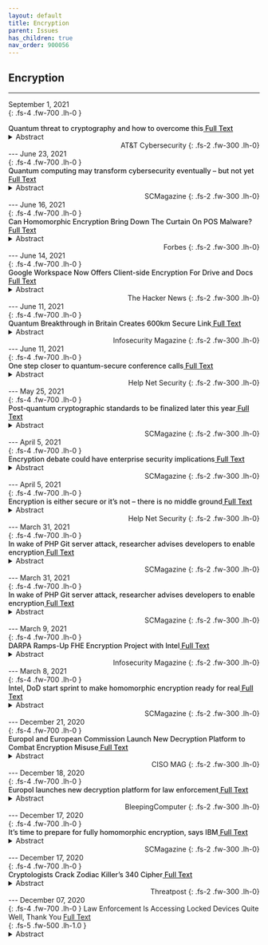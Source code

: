 ```yaml
---
layout: default
title: Encryption 
parent: Issues 
has_children: true
nav_order: 900056
---
```


## Encryption
---
September 1, 2021 <br>
{: .fs-4 .fw-700 .lh-0  }
<p style="font-weight:500; margin:0px" markdown="1">
Quantum threat to cryptography and how to overcome this<a href="https://cybersecurity.att.com/blogs/security-essentials/how-quantum-computing-will-effect-cryptography-why-we-need-post-quantum-cryptography?&amp;web_view=true"> Full Text</a>
</p>
<details>
  <summary>Abstract</summary>
To maintain confidentiality, organizations use symmetric and public-key cryptography. Though public key encryption is the most prone to quantum attacks, symmetric key encryption is also susceptible.
</details>
<div style="text-align: right" markdown="1">
AT&amp;T Cybersecurity
{: .fs-2 .fw-300 .lh-0}
</div>
---
June 23, 2021 <br>
{: .fs-4 .fw-700 .lh-0  }
<p style="font-weight:500; margin:0px" markdown="1">
Quantum computing may transform cybersecurity eventually  – but not yet<a href="https://www.scmagazine.com/home/security-news/encryption-data-security/quantum-computing-may-transform-cybersecurity-eventually-but-not-yet/"> Full Text</a>
</p>
<details>
  <summary>Abstract</summary>
While government agencies and standards bodies are racing to test and vet new quantum resistant algorithms for widespread consumption, a small but growing industry of vendors has popped up offering to sell such protections to the broader public. What should potential buyers make of such offerings?
</details>
<div style="text-align: right" markdown="1">
SCMagazine
{: .fs-2 .fw-300 .lh-0}
</div>
---
June 16, 2021 <br>
{: .fs-4 .fw-700 .lh-0  }
<p style="font-weight:500; margin:0px" markdown="1">
Can Homomorphic Encryption Bring Down The Curtain On POS Malware?<a href="https://www.forbes.com/sites/forbestechcouncil/2021/06/15/can-homomorphic-encryption-bring-down-the-curtain-on-pos-malware/?&amp;web_view=true"> Full Text</a>
</p>
<details>
  <summary>Abstract</summary>
In standard encryption, we need to decrypt the ciphertext to process data at a destination, but in this case, this encryption can work on the same ciphertext and produce the same output as clear text.
</details>
<div style="text-align: right" markdown="1">
Forbes
{: .fs-2 .fw-300 .lh-0}
</div>
---
June 14, 2021 <br>
{: .fs-4 .fw-700 .lh-0  }
<p style="font-weight:500; margin:0px" markdown="1">
Google Workspace Now Offers Client-side Encryption For Drive and Docs<a href="https://thehackernews.com/2021/06/google-workspace-now-offers-client-side.html"> Full Text</a>
</p>
<details>
  <summary>Abstract</summary>
Google on Monday announced that it's rolling out client-side encryption to Google Workspace (formerly G Suite), thereby giving its enterprise customers direct control of encryption keys and the identity service they choose to access those keys.  "With client-side encryption, customer data is indecipherable to Google, while users can continue to take advantage of Google's native web-based collaboration, access content on mobile devices, and share encrypted files externally," the search giant&nbsp; said .&nbsp;  "When combined with our other encryption capabilities, customers can add new levels of data protection for their Google Workspace data."   The development coincides with the Google Workspace and Google Chat's&nbsp; broader availability to all users &nbsp;with a Google account. Workspace is the company's enterprise offering consisting of Gmail, Chat, Calendar, Drive, Docs, Sheets, Slides, Meet, and other tools.   Businesses using Google Workspace have the choice o
</details>
<div style="text-align: right" markdown="1">
The Hacker News
{: .fs-2 .fw-300 .lh-0}
</div>
---
June 11, 2021 <br>
{: .fs-4 .fw-700 .lh-0  }
<p style="font-weight:500; margin:0px" markdown="1">
Quantum Breakthrough in Britain Creates 600km Secure Link<a href="https://www.infosecurity-magazine.com:443/news/quantum-breakthrough-britain-600km/"> Full Text</a>
</p>
<details>
  <summary>Abstract</summary>
The breakthrough by Toshiba will enable long-distance quantum-secured information transfer
</details>
<div style="text-align: right" markdown="1">
Infosecurity Magazine
{: .fs-2 .fw-300 .lh-0}
</div>
---
June 11, 2021 <br>
{: .fs-4 .fw-700 .lh-0  }
<p style="font-weight:500; margin:0px" markdown="1">
One step closer to quantum-secure conference calls<a href="https://www.helpnetsecurity.com/2021/06/11/quantum-secure-conference-calls/?&amp;web_view=true"> Full Text</a>
</p>
<details>
  <summary>Abstract</summary>
The Quantum Key Distribution (QKD) technology deployed in this demonstration harnesses the properties of quantum physics to facilitate guaranteed secure distribution of cryptographic keys.
</details>
<div style="text-align: right" markdown="1">
Help Net Security
{: .fs-2 .fw-300 .lh-0}
</div>
---
May 25, 2021 <br>
{: .fs-4 .fw-700 .lh-0  }
<p style="font-weight:500; margin:0px" markdown="1">
Post-quantum cryptographic standards to be finalized later this year<a href="https://www.scmagazine.com/home/government/post-quantum-cryptographic-standards-to-be-finalized-later-this-year/"> Full Text</a>
</p>
<details>
  <summary>Abstract</summary>
The new cryptographic standards will likely underpin IT design and guide industrial purchasing decisions for decades to come.
</details>
<div style="text-align: right" markdown="1">
SCMagazine
{: .fs-2 .fw-300 .lh-0}
</div>
---
April 5, 2021 <br>
{: .fs-4 .fw-700 .lh-0  }
<p style="font-weight:500; margin:0px" markdown="1">
Encryption debate could have enterprise security implications<a href="https://www.scmagazine.com/home/security-news/encryption-data-security/encryption-debate-could-have-enterprise-security-implications/"> Full Text</a>
</p>
<details>
  <summary>Abstract</summary>
As the United Kingdom reignites the debate over data encryption, concern about trickle down impact to businesses emerge.
</details>
<div style="text-align: right" markdown="1">
SCMagazine
{: .fs-2 .fw-300 .lh-0}
</div>
---
April 5, 2021 <br>
{: .fs-4 .fw-700 .lh-0  }
<p style="font-weight:500; margin:0px" markdown="1">
Encryption is either secure or it’s not – there is no middle ground<a href="https://www.helpnetsecurity.com/2021/04/05/weak-encryption/?&amp;web_view=true"> Full Text</a>
</p>
<details>
  <summary>Abstract</summary>
The principle of end-to-end encryption underpins a system of communication where only the communicating users can read the messages, thereby preventing any eavesdropping.
</details>
<div style="text-align: right" markdown="1">
Help Net Security
{: .fs-2 .fw-300 .lh-0}
</div>
---
March 31, 2021 <br>
{: .fs-4 .fw-700 .lh-0  }
<p style="font-weight:500; margin:0px" markdown="1">
In wake of PHP Git server attack, researcher advises developers to enable encryption<a href="https://www.scmagazine.com/website-web-server-security/in-wake-of-php-git-server-attack-researcher-advises-developers-to-enable-encryption/"> Full Text</a>
</p>
<details>
  <summary>Abstract</summary>
Had two malicious commits not been caught, they could have infected scores of websites using the programming language.
</details>
<div style="text-align: right" markdown="1">
SCMagazine
{: .fs-2 .fw-300 .lh-0}
</div>
---
March 31, 2021 <br>
{: .fs-4 .fw-700 .lh-0  }
<p style="font-weight:500; margin:0px" markdown="1">
In wake of PHP Git server attack, researcher advises developers to enable encryption<a href="https://www.scmagazine.com/featured/in-wake-of-php-git-server-attack-researcher-advises-developers-to-enable-encryption/"> Full Text</a>
</p>
<details>
  <summary>Abstract</summary>
Had two malicious commits not been caught, they could have infected scores of websites using the programming language.
</details>
<div style="text-align: right" markdown="1">
SCMagazine
{: .fs-2 .fw-300 .lh-0}
</div>
---
March 9, 2021 <br>
{: .fs-4 .fw-700 .lh-0  }
<p style="font-weight:500; margin:0px" markdown="1">
DARPA Ramps-Up FHE Encryption Project with Intel<a href="https://www.infosecurity-magazine.com:443/news/darpa-rampsup-fhe-encryption/"> Full Text</a>
</p>
<details>
  <summary>Abstract</summary>
Research teams will try to make FHE calculations as fast as plaintext
</details>
<div style="text-align: right" markdown="1">
Infosecurity Magazine
{: .fs-2 .fw-300 .lh-0}
</div>
---
March 8, 2021 <br>
{: .fs-4 .fw-700 .lh-0  }
<p style="font-weight:500; margin:0px" markdown="1">
Intel, DoD start sprint to make homomorphic encryption ready for real<a href="https://www.scmagazine.com/home/security-news/encryption-data-security/intel-dod-start-sprint-to-make-homomorphic-encryption-ready-for-real/"> Full Text</a>
</p>
<details>
  <summary>Abstract</summary>
If successful, it could thwart the hurdle that keeps the pervasive privacy and security technology out of general use.
</details>
<div style="text-align: right" markdown="1">
SCMagazine
{: .fs-2 .fw-300 .lh-0}
</div>
---
December 21, 2020 <br>
{: .fs-4 .fw-700 .lh-0  }
<p style="font-weight:500; margin:0px" markdown="1">
Europol and European Commission Launch New Decryption Platform to Combat Encryption Misuse<a href="https://cisomag.eccouncil.org/europol-and-european-commission-launch-new-decryption-platform-to-combat-encryption-misuse/?&amp;web_view=true"> Full Text</a>
</p>
<details>
  <summary>Abstract</summary>
The new platform launched by Europol and the European Commission includes both software and hardware tools to provide help in accessing the encrypted material for law enforcement investigations.
</details>
<div style="text-align: right" markdown="1">
CISO MAG
{: .fs-2 .fw-300 .lh-0}
</div>
---
December 18, 2020 <br>
{: .fs-4 .fw-700 .lh-0  }
<p style="font-weight:500; margin:0px" markdown="1">
Europol launches new decryption platform for law enforcement<a href="https://www.bleepingcomputer.com/news/security/europol-launches-new-decryption-platform-for-law-enforcement/"> Full Text</a>
</p>
<details>
  <summary>Abstract</summary>
Europol and the European Commission have launched a new decryption platform that will help boost&nbsp;Europol's ability to gain access to information stored in encrypted media collected during criminal investigations.
</details>
<div style="text-align: right" markdown="1">
BleepingComputer
{: .fs-2 .fw-300 .lh-0}
</div>
---
December 17, 2020 <br>
{: .fs-4 .fw-700 .lh-0  }
<p style="font-weight:500; margin:0px" markdown="1">
It’s time to prepare for fully homomorphic encryption, says IBM<a href="https://www.scmagazine.com/home/security-news/its-time-to-prepare-for-fully-homomorphic-encryption-says-ibm/"> Full Text</a>
</p>
<details>
  <summary>Abstract</summary>
In a nutshell, the capability allows computers to perform operations on encrypted information without decrypting it first – meaning data science and machine learning are possible without actually seeing the data.
</details>
<div style="text-align: right" markdown="1">
SCMagazine
{: .fs-2 .fw-300 .lh-0}
</div>
---
December 17, 2020 <br>
{: .fs-4 .fw-700 .lh-0  }
<p style="font-weight:500; margin:0px" markdown="1">
Cryptologists Crack Zodiac Killer’s 340 Cipher<a href="https://threatpost.com/cryptologists-zodiac-killer-340-cipher/162353/"> Full Text</a>
</p>
<details>
  <summary>Abstract</summary>
The Zodiac’s serial killer’s 340 cipher, which couldn’t be solved for 50 years, has been cracked by a remote team of mathematicians.
</details>
<div style="text-align: right" markdown="1">
Threatpost
{: .fs-2 .fw-300 .lh-0}
</div>
---
December 07, 2020 <br>
{: .fs-4 .fw-700 .lh-0  }
Law Enforcement Is Accessing Locked Devices Quite Well, Thank You <a href="https://www.lawfareblog.com/law-enforcement-accessing-locked-devices-quite-well-thank-you">Full Text</a><br>
{: .fs-5 .fw-500 .lh-1.0  }
<details>
  <summary>Abstract</summary>
Apple introduced the iPhone in 2007—and discovered it was a great target for street theft. The device was small and expensive, and it could easily be grabbed from someone’s hand. Apple worked to secure the phone, developing Find My iPhone. Thefts dropped. But criminals are nothing if not creative, and it soon became clear that street theft was the least of Apple’s security problems. Hackers in China used data from the devices to commit identity theft. And later the criminals started selling instructional videos to other criminals, showing how to do these hacks themselves.
</details>

